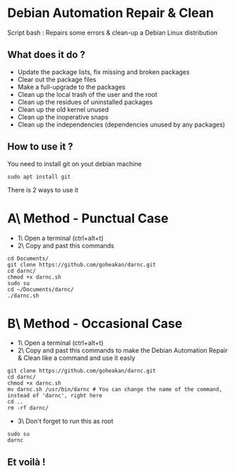 # Debian Automation Repair & Clean

Script bash : Repairs some errors &amp; clean-up a Debian Linux distribution

## What does it do ?

- Update the package lists, fix missing and broken packages
- Clear out the package files
- Make a full-upgrade to the packages
- Clean up the local trash of the user and the root
- Clean up the residues of uninstalled packages
- Clean up the old kernel unused
- Clean up the inoperative snaps
- Clean up the independencies (dependencies unused by any packages)

## How to use it ?
You need to install git on yout debian machine
```
sudo apt install git
```
There is 2 ways to use it

# A\ Method - Punctual Case
  - 1\ Open a terminal (ctrl+alt+t)
  - 2\ Copy and past this commands
```
cd Documents/
git clone https://github.com/goheakan/darnc.git
cd darnc/
chmod +x darnc.sh
sudo su
cd ~/Documents/darnc/
./darnc.sh
```
# B\ Method - Occasional Case
  - 1\ Open a terminal (ctrl+alt+t)
  - 2\ Copy and past this commands to make the Debian Automation Repair & Clean like a command and use it easly
```
git clone https://github.com/goheakan/darnc.git
cd darnc/
chmod +x darnc.sh
mv darnc.sh /usr/bin/darnc # You can change the name of the command, instead of 'darnc', right here
cd ..
rm -rf darnc/
```
 - 3\ Don't forget to run this as root
```
sudo su
darnc
```

## Et voilà !
